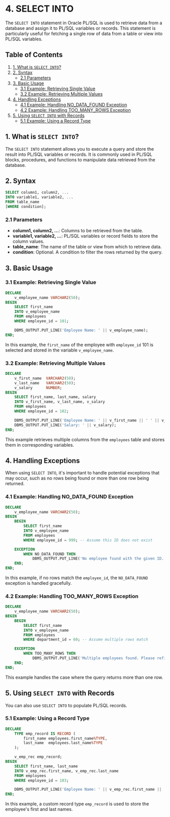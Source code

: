 
# 4. SELECT INTO

The `SELECT INTO` statement in Oracle PL/SQL is used to retrieve data from a database and assign it to PL/SQL variables or records. This statement is particularly useful for fetching a single row of data from a table or view into PL/SQL variables.

## Table of Contents

1. [1. What is `SELECT INTO`?](#1-what-is-select-into)
2. [2. Syntax](#2-syntax)
   - [2.1 Parameters](#21-parameters)
3. [3. Basic Usage](#3-basic-usage)
   - [3.1 Example: Retrieving Single Value](#31-example-retrieving-single-value)
   - [3.2 Example: Retrieving Multiple Values](#32-example-retrieving-multiple-values)
4. [4. Handling Exceptions](#4-handling-exceptions)
   - [4.1 Example: Handling NO_DATA_FOUND Exception](#41-example-handling-no_data_found-exception)
   - [4.2 Example: Handling TOO_MANY_ROWS Exception](#42-example-handling-too_many_rows-exception)
5. [5. Using `SELECT INTO` with Records](#5-using-select-into-with-records)
   - [5.1 Example: Using a Record Type](#51-example-using-a-record-type)

## 1. What is `SELECT INTO`?

The `SELECT INTO` statement allows you to execute a query and store the result into PL/SQL variables or records. It is commonly used in PL/SQL blocks, procedures, and functions to manipulate data retrieved from the database.

## 2. Syntax

```sql
SELECT column1, column2, ...
INTO variable1, variable2, ...
FROM table_name
[WHERE condition];
```

### 2.1 Parameters

- **column1, column2, ...**: Columns to be retrieved from the table.
- **variable1, variable2, ...**: PL/SQL variables or record fields to store the column values.
- **table_name**: The name of the table or view from which to retrieve data.
- **condition**: Optional. A condition to filter the rows returned by the query.

## 3. Basic Usage

### 3.1 Example: Retrieving Single Value

```sql
DECLARE
    v_employee_name VARCHAR2(50);
BEGIN
    SELECT first_name
    INTO v_employee_name
    FROM employees
    WHERE employee_id = 101;

    DBMS_OUTPUT.PUT_LINE('Employee Name: ' || v_employee_name);
END;
```

In this example, the `first_name` of the employee with `employee_id` 101 is selected and stored in the variable `v_employee_name`.

### 3.2 Example: Retrieving Multiple Values

```sql
DECLARE
    v_first_name  VARCHAR2(50);
    v_last_name   VARCHAR2(50);
    v_salary      NUMBER;
BEGIN
    SELECT first_name, last_name, salary
    INTO v_first_name, v_last_name, v_salary
    FROM employees
    WHERE employee_id = 102;

    DBMS_OUTPUT.PUT_LINE('Employee Name: ' || v_first_name || ' ' || v_last_name);
    DBMS_OUTPUT.PUT_LINE('Salary: ' || v_salary);
END;
```

This example retrieves multiple columns from the `employees` table and stores them in corresponding variables.

## 4. Handling Exceptions

When using `SELECT INTO`, it's important to handle potential exceptions that may occur, such as no rows being found or more than one row being returned.

### 4.1 Example: Handling NO_DATA_FOUND Exception

```sql
DECLARE
    v_employee_name VARCHAR2(50);
BEGIN
    BEGIN
        SELECT first_name
        INTO v_employee_name
        FROM employees
        WHERE employee_id = 999; -- Assume this ID does not exist

    EXCEPTION
        WHEN NO_DATA_FOUND THEN
            DBMS_OUTPUT.PUT_LINE('No employee found with the given ID.');
    END;
END;
```

In this example, if no rows match the `employee_id`, the `NO_DATA_FOUND` exception is handled gracefully.

### 4.2 Example: Handling TOO_MANY_ROWS Exception

```sql
DECLARE
    v_employee_name VARCHAR2(50);
BEGIN
    BEGIN
        SELECT first_name
        INTO v_employee_name
        FROM employees
        WHERE department_id = 60; -- Assume multiple rows match

    EXCEPTION
        WHEN TOO_MANY_ROWS THEN
            DBMS_OUTPUT.PUT_LINE('Multiple employees found. Please refine the query.');
    END;
END;
```

This example handles the case where the query returns more than one row.

## 5. Using `SELECT INTO` with Records

You can also use `SELECT INTO` to populate PL/SQL records.

### 5.1 Example: Using a Record Type

```sql
DECLARE
    TYPE emp_record IS RECORD (
        first_name employees.first_name%TYPE,
        last_name  employees.last_name%TYPE
    );

    v_emp_rec emp_record;
BEGIN
    SELECT first_name, last_name
    INTO v_emp_rec.first_name, v_emp_rec.last_name
    FROM employees
    WHERE employee_id = 103;

    DBMS_OUTPUT.PUT_LINE('Employee Name: ' || v_emp_rec.first_name || ' ' || v_emp_rec.last_name);
END;
```

In this example, a custom record type `emp_record` is used to store the employee's first and last names.

